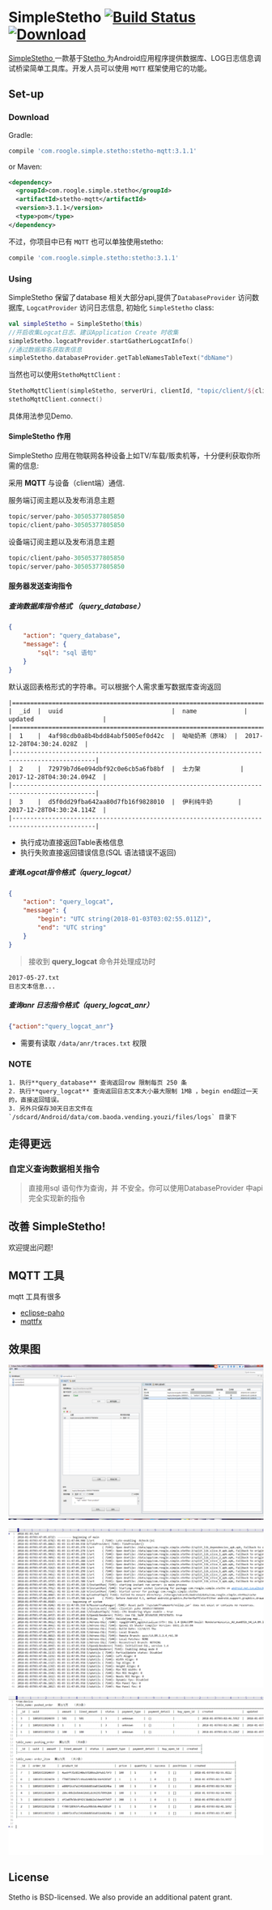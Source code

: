 # SimpleStetho [![Build Status](https://travis-ci.org/facebook/stetho.svg?branch=master)](https://travis-ci.org/facebook/stetho) [![Download](https://api.bintray.com/packages/lazy/maven/stetho/images/download.svg)](https://bintray.com/lazy/maven/stetho/_latestVersion)

[SimpleStetho ](https://github.com/iflove/SimpleStetho) 一款基于[Stetho ](https://github.com/facebook/stetho) 为Android应用程序提供数据库、LOG日志信息调试桥梁简单工具库。开发人员可以使用 `MQTT`  框架使用它的功能。



## Set-up

### Download
 Gradle:
```groovy
compile 'com.roogle.simple.stetho:stetho-mqtt:3.1.1'
```
or Maven:
```xml
<dependency>
  <groupId>com.roogle.simple.stetho</groupId>
  <artifactId>stetho-mqtt</artifactId>
  <version>3.1.1</version>
  <type>pom</type>
</dependency>
```

不过，你项目中已有 `MQTT` 也可以单独使用stetho:

```groovy
compile 'com.roogle.simple.stetho:stetho:3.1.1'
```


### Using

SimpleStetho 保留了database 相关大部分api,提供了`DatabaseProvider`  访问数据库, `LogcatProvider` 访问日志信息, 初始化 `SimpleStetho` class:

```kotlin
val simpleStetho = SimpleStetho(this)
//开启收集Logcat日志、建议Application Create 时收集
simpleStetho.logcatProvider.startGatherLogcatInfo()
//通过数据库名获取表信息
simpleStetho.databaseProvider.getTableNamesTableText("dbName")
```
当然也可以使用`StethoMqttClient`  :

```kotlin
StethoMqttClient(simpleStetho, serverUri, clientId, "topic/client/${clientId}", "topic/server/${clientId}")
stethoMqttClient.connect()               
```

具体用法参见Demo.

#### SimpleStetho 作用
SimpleStetho 应用在物联网各种设备上如TV/车载/贩卖机等，十分便利获取你所需的信息:

采用 **MQTT** 与设备（client端）通信.

服务端订阅主题以及发布消息主题

```java
topic/server/paho-30505377805850
topic/client/paho-30505377805850
```

设备端订阅主题以及发布消息主题

```java
topic/client/paho-30505377805850
topic/server/paho-30505377805850
```



####  服务器发送查询指令

##### 查询数据库指令格式 （query_database）

```json
{
    "action": "query_database",
    "message": {
        "sql": "sql 语句"
    }
}
```
默认返回表格形式的字符串。可以根据个人需求重写数据库查询返回

```
|=============================================================================================|
|  _id  |  uuid                              |  name             |  updated                   |
|=============================================================================================|
|  1    |  4af98cdb0a8b4bdd84abf5005ef0d42c  |  呦呦奶茶（原味） |  2017-12-28T04:30:24.028Z  |
|---------------------------------------------------------------------------------------------|
|  2    |  72979b7d6e094dbf92c0e6cb5a6fb8bf  |  士力架           |  2017-12-28T04:30:24.094Z  |
|---------------------------------------------------------------------------------------------|
|  3    |  d5f0dd29fba642aa80d7fb16f9828010  |  伊利纯牛奶       |  2017-12-28T04:30:24.114Z  |
|---------------------------------------------------------------------------------------------|

```

- 执行成功直接返回Table表格信息
- 执行失败直接返回错误信息(SQL 语法错误不返回)



##### 查询Logcat指令格式（query_logcat）

```json
{
    "action": "query_logcat",
    "message": {
        "begin": "UTC string(2018-01-03T03:02:55.011Z)",
        "end": "UTC string"
    }
}
```
> 接收到 **query_logcat** 命令并处理成功时

```
2017-05-27.txt
日志文本信息...
```


##### 查询anr 日志指令格式（query_logcat_anr）

```json
{"action":"query_logcat_anr"}
```
- 需要有读取 `/data/anr/traces.txt` 权限

### NOTE

    1. 执行**query_database** 查询返回row 限制每页 250 条
    2. 执行**query_logcat** 查询返回日志文本大小最大限制 1MB ，begin end超过一天的，直接返回错误。
    3. 另外只保存30天日志文件在`/sdcard/Android/data/com.baoda.vending.youzi/files/logs` 目录下



## 走得更远

### 自定义查询数据相关指令

> 直接用sql 语句作为查询，并 不安全。你可以使用DatabaseProvider 中api 完全实现新的指令



## 改善 SimpleStetho!
欢迎提出问题!



## MQTT 工具

mqtt 工具有很多

- [eclipse-paho](https://repo.eclipse.org/content/repositories/paho-releases/org/eclipse/paho/org.eclipse.paho.ui.app/) 
- [mqttfx](http://www.jensd.de/apps/mqttfx/1.4.2/)


## 效果图

![Screenshots_20180103120722.png](https://github.com/iflove/SimpleStetho/blob/master/Screenshots/Screenshots_20180103120722.png)

![Screenshots_20180103122833.png](https://github.com/iflove/SimpleStetho/blob/master/Screenshots/Screenshots_20180103122833.png)

![Screenshots_20180103122336.png](https://github.com/iflove/SimpleStetho/blob/master/Screenshots/Screenshots_20180103122336.png)


## License

Stetho is BSD-licensed. We also provide an additional patent grant.
